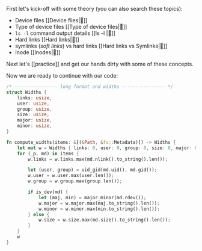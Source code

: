 First let's kick-off with some theory (you can also search these topics):

- Device files [[Device files|🔗]]
- Type of device files [[Type of device files|🔗]]
-  `ls -l` command output details [[ls -l |🔗]]
-  Hard links [[Hard links|🔗]]
- symlinks (*soft links*) vs hard links [[Hard links vs Symlinks|🔗]]
- Inode [[Inodes|🔗]]

Next let's [[practice]] and get our hands dirty with some of these concepts.

Now we are ready to continue with our code:

```rust
/* ---------------- long format and widths ---------------- */
struct Widths {
    links: usize,
    user: usize,
    group: usize,
    size: usize,
    major: usize,
    minor: usize,
}

fn compute_widths(items: &[(&Path, &fs::Metadata)]) -> Widths {
    let mut w = Widths { links: 0, user: 0, group: 0, size: 0, major: 0, minor: 0 };
    for (_p, md) in items {
        w.links = w.links.max(md.nlink().to_string().len());

        let (user, group) = uid_gid(md.uid(), md.gid());
        w.user = w.user.max(user.len());
        w.group = w.group.max(group.len());

        if is_dev(md) {
            let (maj, min) = major_minor(md.rdev());
            w.major = w.major.max(maj.to_string().len());
            w.minor = w.minor.max(min.to_string().len());
        } else {
            w.size = w.size.max(md.size().to_string().len());
        }
    }
    w
}
```